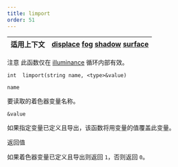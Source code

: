 ```yaml
---
title: limport
order: 51
---
```

| 适用上下文 | [displace](../contexts/displace.html)  [fog](../contexts/fog.html)  [shadow](../contexts/shadow.html)  [surface](../contexts/surface.html) |
| --- | --- |

注意
此函数仅在 [illuminance](illuminance.html "遍历场景中所有光源，为每个光源调用光照着色器以设置Cl和L全局变量。") 循环内部有效。

`int  limport(string name, <type>&value)`

`name`

要读取的着色器变量名称。

`&value`

如果指定变量已定义且导出，该函数将用变量的值覆盖此变量。

返回值

如果着色器变量已定义且导出则返回 `1`，否则返回 `0`。
